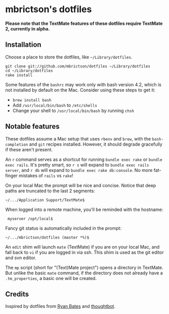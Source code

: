 # mbrictson's dotfiles

**Please note that the TextMate features of these dotfiles require TextMate 2, currently in alpha.**

## Installation

Choose a place to store the dotfiles, like `~/Library/dotfiles`.

```
git clone git://github.com/mbrictson/dotfiles ~/Library/dotfiles
cd ~/Library/dotfiles
rake install
```

Some features of the `bashrc` may work only with bash version 4.2, which is not installed by default on the Mac. Consider using these steps to get it:

* `brew install bash`
* Add `/usr/local/bin/bash` to `/etc/shells`
* Change your shell to `/usr/local/bin/bash` by running `chsh`

## Notable features

These dotfiles assume a Mac setup that uses `rbenv` and `brew`, with the `bash-completion` and `git` recipes installed. However, it should degrade gracefully if these aren't present.

An `r` command serves as a shortcut for running `bundle exec rake` or `bundle exec rails`. It's pretty smart, so `r s` will expand to `bundle exec rails server`, and `r db` will expand to `bundle exec rake db:console`. No more fat-finger mistakes of `rails` vs `rake`!

On your local Mac the prompt will be nice and concise. Notice that deep paths are truncated to the last 2 segments:

    ~/.../Application Support/TextMate$

When logged into a remote machine, you'll be reminded with the hostname:

     myserver /opt/local$

Fancy git status is automatically included in the prompt:

    ~/.../mbrictson/dotfiles (master *%)$ 

An `edit` shim will launch `mate` (TextMate) if you are on your local Mac, and fall back to `vi` if you are logged in via ssh. This shim is used as the git editor and svn editor.

The `mp` script (short for "(Text)Mate project") opens a directory in TextMate. But unlike the basic `mate` command, if the directory does not already have a `.tm_properties`, a basic one will be created.

## Credits

Inspired by dotfiles from [Ryan Bates](https://github.com/ryanb/dotfiles) and [thoughtbot](http://github.com/thoughtbot/dotfiles).
